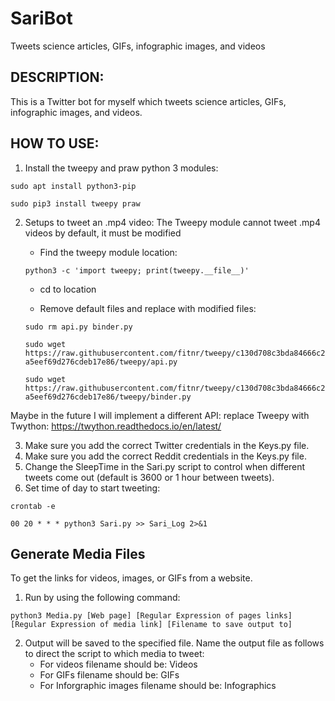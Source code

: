# SariBot
Tweets science articles, GIFs, infographic images, and videos



## DESCRIPTION:
This is a Twitter bot for myself which tweets science articles, GIFs, infographic images, and videos.



## HOW TO USE:
1. Install the tweepy and praw python 3 modules:

`sudo apt install python3-pip`

`sudo pip3 install tweepy praw`

2. Setups to tweet an .mp4 video:
The Tweepy module cannot tweet .mp4 videos by default, it must be modified

	* Find the tweepy module location:
  
	`python3 -c 'import tweepy; print(tweepy.__file__)'`

	* cd to location

	* Remove default files and replace with modified files:
  
	`sudo rm api.py binder.py`
  
	`sudo wget https://raw.githubusercontent.com/fitnr/tweepy/c130d708c3bda84666c2a5eef69d276cdeb17e86/tweepy/api.py`
  
	`sudo wget https://raw.githubusercontent.com/fitnr/tweepy/c130d708c3bda84666c2a5eef69d276cdeb17e86/tweepy/binder.py`

Maybe in the future I will implement a different API: replace Tweepy with Twython: https://twython.readthedocs.io/en/latest/

3. Make sure you add the correct Twitter credentials in the Keys.py file.
4. Make sure you add the correct Reddit credentials in the Keys.py file.
5. Change the SleepTime in the Sari.py script to control when different tweets come out (default is 3600 or 1 hour between tweets).
6. Set time of day to start tweeting:

`crontab -e`

`00 20 * * * python3 Sari.py >> Sari_Log 2>&1`



## Generate Media Files
To get the links for videos, images, or GIFs from a website.

1. Run by using the following command:

`python3 Media.py [Web page] [Regular Expression of pages links] [Regular Expression of media link] [Filename to save output to]`

2. Output will be saved to the specified file. Name the output file as follows to direct the script to which media to tweet:
	* For videos filename should be: Videos
	* For GIFs filename should be: GIFs
	* For Inforgraphic images filename should be: Infographics
